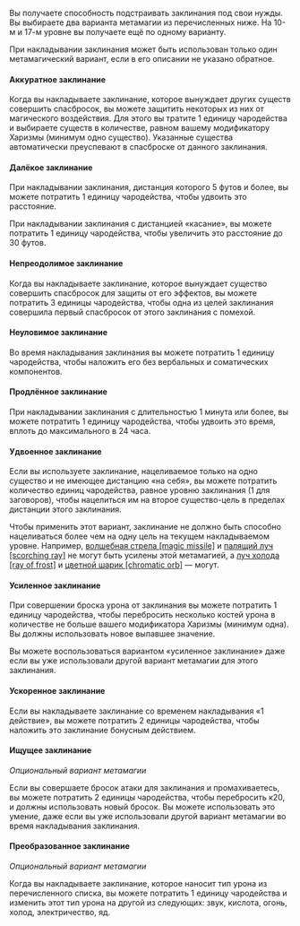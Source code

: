Вы получаете способность подстраивать заклинания под свои нужды. Вы выбираете два варианта метамагии из перечисленных ниже. На 10-м и 17-м уровне вы получаете ещё по одному варианту.

При накладывании заклинания может быть использован только один метамагический вариант, если в его описании не указано обратное.

#### Аккуратное заклинание

Когда вы накладываете заклинание, которое вынуждает других существ совершить спасбросок, вы можете защитить некоторых из них от магического воздействия. Для этого вы тратите 1 единицу чародейства и выбираете существ в количестве, равном вашему модификатору Харизмы (минимум одно существо). Указанные существа автоматически преуспевают в спасброске от данного заклинания.

#### Далёкое заклинание

При накладывании заклинания, дистанция которого 5 футов и более, вы можете потратить 1 единицу чародейства, чтобы удвоить это расстояние.

При накладывании заклинания с дистанцией «касание», вы можете потратить 1 единицу чародейства, чтобы увеличить это расстояние до 30 футов.

#### Непреодолимое заклинание

Когда вы накладываете заклинание, которое вынуждает существо совершить спасбросок для защиты от его эффектов, вы можете потратить 3 единицы чародейства, чтобы одна из целей заклинания совершила первый спасбросок от этого заклинания с помехой.

#### Неуловимое заклинание

Во время накладывания заклинания вы можете потратить 1 единицу чародейства, чтобы наложить его без вербальных и соматических компонентов.

#### Продлённое заклинание

При накладывании заклинания с длительностью 1 минута или более, вы можете потратить 1 единицу чародейства, чтобы удвоить это время, вплоть до максимального в 24 часа.

#### Удвоенное заклинание

Если вы используете заклинание, нацеливаемое только на одно существо и не имеющее дистанцию «на себя», вы можете потратить количество единиц чародейства, равное уровню заклинания (1 для заговоров), чтобы нацелиться им на второе существо-цель в пределах дистанции этого заклинания.

Чтобы применить этот вариант, заклинание не должно быть способно нацеливаться более чем на одну цель на текущем накладываемом уровне. Например, [волшебная стрела [magic missile]](https://dnd.su/spells/27-magic_missile/) и [палящий луч [scorching ray]](https://dnd.su/spells/225-scorching_ray/) не могут быть усилены этой метамагией, а [луч холода [ray of frost]](https://dnd.su/spells/149-ray_of_frost/) и [цветной шарик [chromatic orb]](https://dnd.su/spells/86-chromatic_orb/) — могут.  

#### Усиленное заклинание

При совершении броска урона от заклинания вы можете потратить 1 единицу чародейства, чтобы перебросить несколько костей урона в количестве не больше вашего модификатора Харизмы (минимум одна). Вы должны использовать новое выпавшее значение.

Вы можете воспользоваться вариантом «усиленное заклинание» даже если вы уже использовали другой вариант метамагии для этого заклинания.

#### Ускоренное заклинание

Если вы накладываете заклинание со временем накладывания «1 действие», вы можете потратить 2 единицы чародейства, чтобы наложить это заклинание бонусным действием.

#### Ищущее заклинание

_Опциональный вариант метамагии_

Если вы совершаете бросок атаки для заклинания и промахиваетесь, вы можете потратить 2 единицы чародейства, чтобы перебросить к20, и должны использовать новый бросок. Вы можете использовать это умение, даже если вы уже использовали другой вариант метамагии во время накладывания заклинания.

#### Преобразованное заклинание

_Опциональный вариант метамагии_

Когда вы накладываете заклинание, которое наносит тип урона из перечисленного списка, вы можете потратить 1 единицу чародейства и изменить этот тип урона на другой из следующих: звук, кислота, огонь, холод, электричество, яд.